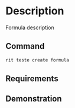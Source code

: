# Description

Formula description

## Command

```bash
rit teste create formula
```

## Requirements

## Demonstration
